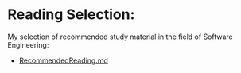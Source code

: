 
# Reading Selection:
My selection of recommended study material in the field of Software Engineering:
 * [RecommendedReading.md](RecommendedReading.md)
